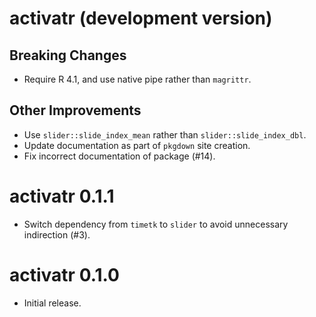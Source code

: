 # activatr (development version)

## Breaking Changes

* Require R 4.1, and use native pipe rather than `magrittr`.

## Other Improvements

* Use `slider::slide_index_mean` rather than `slider::slide_index_dbl`.
* Update documentation as part of `pkgdown` site creation.
* Fix incorrect documentation of package (#14).

# activatr 0.1.1

* Switch dependency from `timetk` to `slider` to avoid unnecessary indirection (#3).

# activatr 0.1.0

* Initial release.
